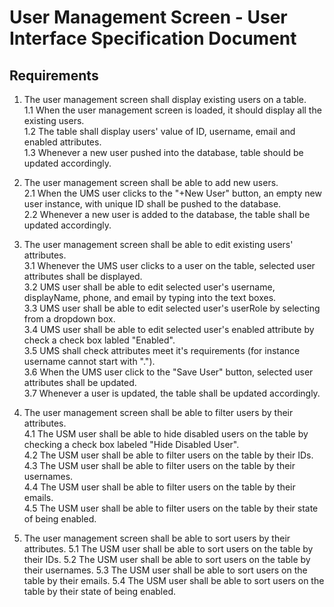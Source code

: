 # User Management Screen - User Interface Specification Document

## Requirements

1. The user management screen shall display existing users on a table.  
   1.1 When the user management screen is loaded, it should display all the existing users.  
   1.2 The table shall display users' value of ID, username, email and enabled attributes.  
   1.3 Whenever a new user pushed into the database, table should be updated accordingly.   

2. The user management screen shall be able to add new users.  
   2.1 When the UMS user clicks to the "+New User" button, an empty new user instance, with unique ID shall be pushed to the database.  
   2.2 Whenever a new user is added to the database, the table shall be updated accordingly.
   
3. The user management screen shall be able to edit existing users' attributes.  
   3.1 Whenever the UMS user clicks to a user on the table, selected user attributes shall be displayed.  
   3.2 UMS user shall be able to edit selected user's username, displayName, phone, and email by typing into the text boxes.  
   3.3 UMS user shall be able to edit selected user's userRole by selecting from a dropdown box.  
   3.4 UMS user shall be able to edit selected user's enabled attribute by check a check box labled "Enabled".  
   3.5 UMS shall check attributes meet it's requirements (for instance username cannot start with ".").  
   3.6 When the UMS user click to the "Save User" button, selected user attributes shall be updated.  
   3.7 Whenever a user is updated, the table shall be updated accordingly.  

4. The user management screen shall be able to filter users by their attributes.  
   4.1 The USM user shall be able to hide disabled users on the table by checking a check box labeled "Hide Disabled User".  
   4.2 The USM user shall be able to filter users on the table by their IDs.  
   4.3 The USM user shall be able to filter users on the table by their usernames.  
   4.4 The USM user shall be able to filter users on the table by their emails.  
   4.5 The USM user shall be able to filter users on the table by their state of being enabled.  

5. The user management screen shall be able to sort users by their attributes.
   5.1 The USM user shall be able to sort users on the table by their IDs.
   5.2 The USM user shall be able to sort users on the table by their usernames.
   5.3 The USM user shall be able to sort users on the table by their emails.
   5.4 The USM user shall be able to sort users on the table by their state of being enabled.
